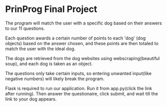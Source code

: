 # PrinProg Final Project 
The program will match the user with a specific dog based on their answers to our 11 questions. 

Each question awards a certain number of points to each 'dog' (dog objects) based on the answer chosen, and these points are then totaled to match the user with the ideal dog.

The dogs are retrieved from the dog websites using webscraping(beautiful soup), and each dog is taken as an object.

The questions only take certain inputs, so entering unwanted input(like negative numbers) will likely break the program. 

Flask is required to run our application. Run it from app.py(click the link after running). Then answer the questionaire, click submit, and wait till the link to your dog appears. 


